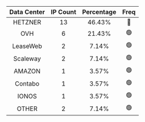 | Data Center | IP Count | Percentage | Freq |
|:------------:|:--------:|:-----------:|:-----:|
| HETZNER | 13 | 46.43% | 🔴 |
| OVH | 6 | 21.43% | 🟢 |
| LeaseWeb | 2 | 7.14% | 🟢 |
| Scaleway | 2 | 7.14% | 🟢 |
| AMAZON | 1 | 3.57% | 🟢 |
| Contabo | 1 | 3.57% | 🟢 |
| IONOS | 1 | 3.57% | 🟢 |
| OTHER | 2 | 7.14% | 🟢 |